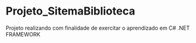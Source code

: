 # Projeto_SitemaBiblioteca
 Projeto realizando com finalidade de exercitar o aprendizado em C# .NET FRAMEWORK
